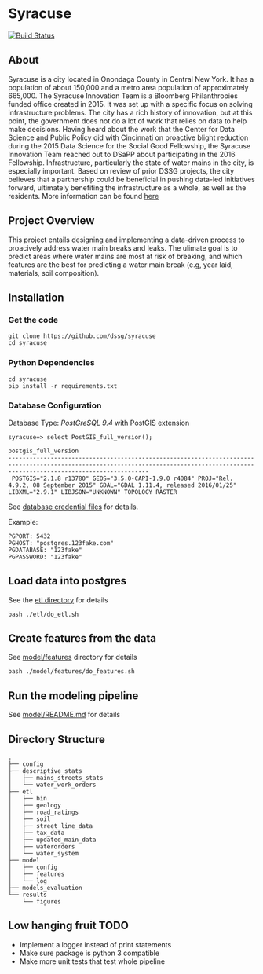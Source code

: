 # Syracuse
[![Build Status](https://travis-ci.com/dssg/syracuse.svg?token=qr1WKDpoEiNDipEKFzrb&branch=master)](https://travis-ci.com/dssg/syracuse)

## About
Syracuse is a city located in Onondaga County in Central New York. It has a
population of about 150,000 and a metro area population of approximately
665,000. The Syracuse Innovation Team is a Bloomberg Philanthropies funded
office created in 2015. It was set up with a specific focus on solving
infrastructure problems. The city has a rich history of innovation, but
at this point, the government does not do a lot of work that relies on
data to help make decisions. Having heard about the work that the Center
for Data Science and Public Policy did with Cincinnati on proactive blight
reduction during the 2015 Data Science for the Social Good Fellowship,
the Syracuse Innovation Team reached out to DSaPP about participating in the
2016 Fellowship. Infrastructure, particularly the state of water mains in the
city, is especially important. Based on review of prior DSSG projects, the city
believes that a partnership could be beneficial in pushing data-led initiatives
forward, ultimately benefiting the infrastructure as a whole, as well as the residents.
More information can be found
[here](http://dssg.uchicago.edu/project/early-warning-system-for-water-infrastructure-problems/)

## Project Overview
This project entails designing and implementing a data-driven process to
proacively address water main breaks and leaks. The ulimate goal is to predict
areas where water mains are most at risk of breaking, and which features are the
best for predicting a water main break (e.g, year laid, materials, soil composition).

## Installation

### Get the code
```
git clone https://github.com/dssg/syracuse
cd syracuse
```

### Python Dependencies
```
cd syracuse
pip install -r requirements.txt
```

### Database Configuration

Database Type: *PostGreSQL 9.4*
with PostGIS extension
```
syracuse=> select PostGIS_full_version();
                                                                                postgis_full_version
------------------------------------------------------------------------------------------------------------------------------------------------------------------------------------
 POSTGIS="2.1.8 r13780" GEOS="3.5.0-CAPI-1.9.0 r4084" PROJ="Rel. 4.9.2, 08 September 2015" GDAL="GDAL 1.11.4, released 2016/01/25" LIBXML="2.9.1" LIBJSON="UNKNOWN" TOPOLOGY RASTER
```


See [database credential files](/model/config/example_default_profile.yaml) for details.

Example:
```
PGPORT: 5432
PGHOST: "postgres.123fake.com"
PGDATABASE: "123fake"
PGPASSWORD: "123fake"
```

## Load data into postgres
See the [etl directory](etl) for details
```
bash ./etl/do_etl.sh
```

## Create features from the data
See [model/features](model/features) directory for details
```
bash ./model/features/do_features.sh
```

## Run the modeling pipeline
See [model/README.md](model/README.md) for details

## Directory Structure
```
.
├── config
├── descriptive_stats
│   ├── mains_streets_stats
│   └── water_work_orders
├── etl
│   ├── bin
│   ├── geology
│   ├── road_ratings
│   ├── soil
│   ├── street_line_data
│   ├── tax_data
│   ├── updated_main_data
│   ├── waterorders
│   └── water_system
├── model
│   ├── config
│   ├── features
│   └── log
├── models_evaluation
└── results
    └── figures

```


## Low hanging fruit TODO
- Implement a logger instead of print statements
- Make sure package is python 3 compatible
- Make more unit tests that test whole pipeline
